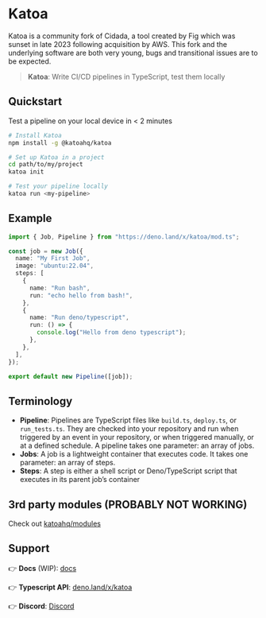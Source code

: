 # Katoa

Katoa is a community fork of Cidada, a tool created by Fig which was sunset in
late 2023 following acquisition by AWS. This fork and the underlying software
are both very young, bugs and transitional issues are to be expected.

> **Katoa**: Write CI/CD pipelines in TypeScript, test them locally

## Quickstart

Test a pipeline on your local device in < 2 minutes

```bash
# Install Katoa
npm install -g @katoahq/katoa

# Set up Katoa in a project
cd path/to/my/project
katoa init

# Test your pipeline locally
katoa run <my-pipeline>
```

## Example

```typescript
import { Job, Pipeline } from "https://deno.land/x/katoa/mod.ts";

const job = new Job({
  name: "My First Job",
  image: "ubuntu:22.04",
  steps: [
    {
      name: "Run bash",
      run: "echo hello from bash!",
    },
    {
      name: "Run deno/typescript",
      run: () => {
        console.log("Hello from deno typescript");
      },
    },
  ],
});

export default new Pipeline([job]);
```

## Terminology

- **Pipeline**: Pipelines are TypeScript files like `build.ts`, `deploy.ts`, or
  `run_tests.ts`. They are checked into your repository and run when triggered
  by an event in your repository, or when triggered manually, or at a defined
  schedule. A pipeline takes one parameter: an array of jobs.
- **Jobs**: A job is a lightweight container that executes code. It takes one
  parameter: an array of steps.
- **Steps**: A step is either a shell script or Deno/TypeScript script that
  executes in its parent job’s container

## 3rd party modules (PROBABLY NOT WORKING)

Check out [katoahq/modules](https://github.com/katoahq/modules)

## Support

👉 **Docs** (WIP): [docs](https://github.com/katoahq/docs)

👉 **Typescript API**: [deno.land/x/katoa](https://deno.land/x/katoa/mod.ts)

👉 **Discord**: [Discord](https://discord.gg/7qNBeGmB5A)
